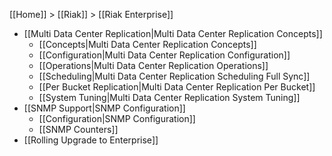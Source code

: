 [[Home]] > [[Riak]] > [[Riak Enterprise]]

* [[Multi Data Center Replication|Multi Data Center Replication Concepts]]
  * [[Concepts|Multi Data Center Replication Concepts]]
  * [[Configuration|Multi Data Center Replication Configuration]]
  * [[Operations|Multi Data Center Replication Operations]]
  * [[Scheduling|Multi Data Center Replication Scheduling Full Sync]]
  * [[Per Bucket Replication|Multi Data Center Replication Per Bucket]]
  * [[System Tuning|Multi Data Center Replication System Tuning]]
* [[SNMP Support|SNMP Configuration]]
  * [[Configuration|SNMP Configuration]]
  * [[SNMP Counters]]
* [[Rolling Upgrade to Enterprise]]
